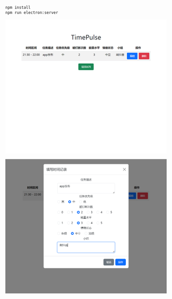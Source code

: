 ```
npm install 
npm run electron:server
```

![1733321271973](./readme/1733321271973.png)

![1733321252684](./readme/1733321252684.png)

